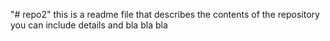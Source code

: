 "# repo2" 
this is a readme file that describes the contents of the repository
you can include details and bla bla bla
